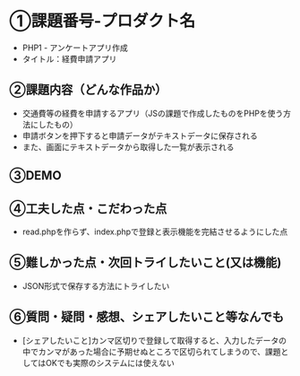 # ①課題番号-プロダクト名
- PHP1 - アンケートアプリ作成
- タイトル：経費申請アプリ

## ②課題内容（どんな作品か）
- 交通費等の経費を申請するアプリ（JSの課題で作成したものをPHPを使う方法にしたもの）
- 申請ボタンを押下すると申請データがテキストデータに保存される
- また、画面にテキストデータから取得した一覧が表示される

## ③DEMO


## ④工夫した点・こだわった点
- read.phpを作らず、index.phpで登録と表示機能を完結させるようにした点

## ⑤難しかった点・次回トライしたいこと(又は機能)
- JSON形式で保存する方法にトライしたい

## ⑥質問・疑問・感想、シェアしたいこと等なんでも
- [シェアしたいこと]カンマ区切りで登録して取得すると、入力したデータの中でカンマがあった場合に予期せぬところで区切られてしまうので、課題としてはOKでも実際のシステムには使えない

